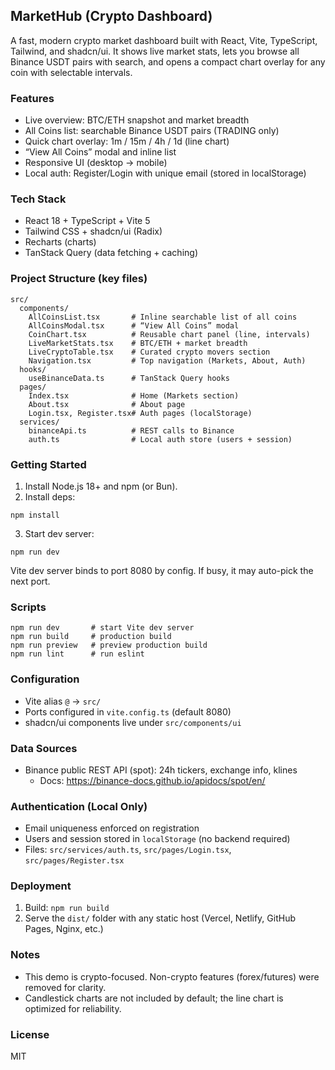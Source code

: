 ## MarketHub (Crypto Dashboard)

A fast, modern crypto market dashboard built with React, Vite, TypeScript, Tailwind, and shadcn/ui. It shows live market stats, lets you browse all Binance USDT pairs with search, and opens a compact chart overlay for any coin with selectable intervals.

### Features
- Live overview: BTC/ETH snapshot and market breadth
- All Coins list: searchable Binance USDT pairs (TRADING only)
- Quick chart overlay: 1m / 15m / 4h / 1d (line chart)
- “View All Coins” modal and inline list
- Responsive UI (desktop → mobile)
- Local auth: Register/Login with unique email (stored in localStorage)

### Tech Stack
- React 18 + TypeScript + Vite 5
- Tailwind CSS + shadcn/ui (Radix)
- Recharts (charts)
- TanStack Query (data fetching + caching)

### Project Structure (key files)
```
src/
  components/
    AllCoinsList.tsx       # Inline searchable list of all coins
    AllCoinsModal.tsx      # “View All Coins” modal
    CoinChart.tsx          # Reusable chart panel (line, intervals)
    LiveMarketStats.tsx    # BTC/ETH + market breadth
    LiveCryptoTable.tsx    # Curated crypto movers section
    Navigation.tsx         # Top navigation (Markets, About, Auth)
  hooks/
    useBinanceData.ts      # TanStack Query hooks
  pages/
    Index.tsx              # Home (Markets section)
    About.tsx              # About page
    Login.tsx, Register.tsx# Auth pages (localStorage)
  services/
    binanceApi.ts          # REST calls to Binance
    auth.ts                # Local auth store (users + session)
```

### Getting Started
1) Install Node.js 18+ and npm (or Bun).
2) Install deps:
```
npm install
```
3) Start dev server:
```
npm run dev
```
Vite dev server binds to port 8080 by config. If busy, it may auto-pick the next port.

### Scripts
```
npm run dev       # start Vite dev server
npm run build     # production build
npm run preview   # preview production build
npm run lint      # run eslint
```

### Configuration
- Vite alias `@` → `src/`
- Ports configured in `vite.config.ts` (default 8080)
- shadcn/ui components live under `src/components/ui`

### Data Sources
- Binance public REST API (spot): 24h tickers, exchange info, klines
  - Docs: https://binance-docs.github.io/apidocs/spot/en/

### Authentication (Local Only)
- Email uniqueness enforced on registration
- Users and session stored in `localStorage` (no backend required)
- Files: `src/services/auth.ts`, `src/pages/Login.tsx`, `src/pages/Register.tsx`

### Deployment
1) Build: `npm run build`
2) Serve the `dist/` folder with any static host (Vercel, Netlify, GitHub Pages, Nginx, etc.)

### Notes
- This demo is crypto-focused. Non-crypto features (forex/futures) were removed for clarity.
- Candlestick charts are not included by default; the line chart is optimized for reliability.

### License
MIT


